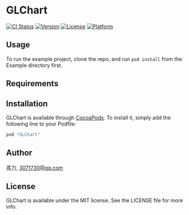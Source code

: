 # GLChart

[![CI Status](http://img.shields.io/travis/高力/GLChart.svg?style=flat)](https://travis-ci.org/高力/GLChart)
[![Version](https://img.shields.io/cocoapods/v/GLChart.svg?style=flat)](http://cocoapods.org/pods/GLChart)
[![License](https://img.shields.io/cocoapods/l/GLChart.svg?style=flat)](http://cocoapods.org/pods/GLChart)
[![Platform](https://img.shields.io/cocoapods/p/GLChart.svg?style=flat)](http://cocoapods.org/pods/GLChart)

## Usage

To run the example project, clone the repo, and run `pod install` from the Example directory first.

## Requirements

## Installation

GLChart is available through [CocoaPods](http://cocoapods.org). To install
it, simply add the following line to your Podfile:

```ruby
pod "GLChart"
```

## Author

高力, 3071730@qq.com

## License

GLChart is available under the MIT license. See the LICENSE file for more info.
